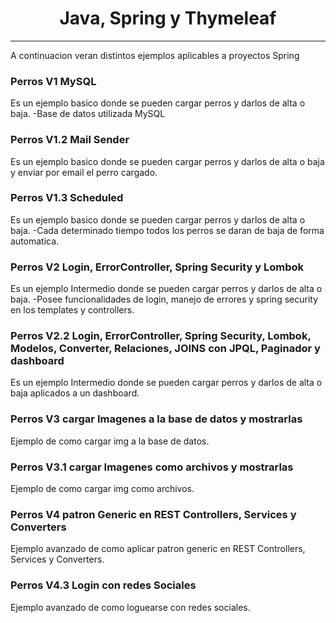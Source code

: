 <h1 align="center">Java, Spring y Thymeleaf </h1>
<hr>
<p align="left">A continuacion veran distintos ejemplos aplicables a proyectos Spring</p>

<h3 align="left">Perros V1 MySQL</h3>
<p align="left">Es un ejemplo basico donde se pueden cargar perros y darlos de alta o baja. -Base de datos utilizada MySQL</p>

<h3 align="left">Perros V1.2 Mail Sender</h3>
<p align="left">Es un ejemplo basico donde se pueden cargar perros y darlos de alta o baja y enviar por email el perro cargado.</p>

<h3 align="left">Perros V1.3 Scheduled</h3>
<p align="left">Es un ejemplo basico donde se pueden cargar perros y darlos de alta o baja. -Cada determinado tiempo todos los perros se daran de baja de forma automatica.</p>

<h3 align="left">Perros V2 Login, ErrorController, Spring Security y Lombok</h3>
<p align="left">Es un ejemplo Intermedio donde se pueden cargar perros y darlos de alta o baja. -Posee funcionalidades de login, manejo de errores y spring security en los templates y controllers.</p>

<h3 align="left">Perros V2.2 Login, ErrorController, Spring Security, Lombok, Modelos, Converter, Relaciones, JOINS con JPQL, Paginador y dashboard</h3>
<p align="left">Es un ejemplo Intermedio donde se pueden cargar perros y darlos de alta o baja aplicados a un dashboard.</p>

<h3 align="left">Perros V3 cargar Imagenes a la base de datos y mostrarlas</h3>
<p align="left">Ejemplo de como cargar img a la base de datos.</p>

<h3 align="left">Perros V3.1 cargar Imagenes como archivos y mostrarlas</h3>
<p align="left">Ejemplo de como cargar img como archivos.</p>

<h3 align="left">Perros V4 patron Generic en REST Controllers, Services y Converters</h3>
<p align="left">Ejemplo avanzado de como aplicar patron generic en REST Controllers, Services y Converters.</p>

<h3 align="left">Perros V4.3 Login con redes Sociales</h3>
<p align="left">Ejemplo avanzado de como loguearse con redes sociales.</p>
